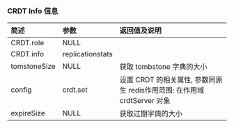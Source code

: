 ### CRDT Info 信息

| 简述         | 参数             | 返回值及说明                                                 |
| :----------- | :--------------- | :----------------------------------------------------------- |
| CRDT.role    | NULL             |                                                              |
| CRDT.info    | replicationstats |                                                              |
| tomstoneSize | NULL             | 获取 tombstone 字典的大小                                    |
| config       | crdt.set         | 设置 CRDT 的相关属性, 参数同原生 redis作用范围: 在作用域 crdtServer 对象 |
| expireSize   | NULL             | 获取过期字典的大小                                           |

